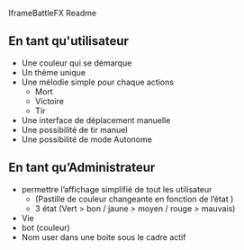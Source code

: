 IframeBattleFX Readme

## En tant qu'utilisateur ##

- Une couleur qui se démarque
- Un thème unique
- Une mélodie simple pour chaque actions
    - Mort
    - Victoire
    - Tir
- Une interface de déplacement manuelle
- Une possibilité de tir manuel
- Une possibilité de mode Autonome

## En tant qu’Administrateur ##

- permettre l’affichage simplifié de tout les utilisateur
    - (Pastille de couleur changeante en fonction de l’état  )
    - 3 état (Vert > bon  / jaune > moyen  / rouge > mauvais)
- Vie
- bot (couleur)
- Nom user dans une boite sous le cadre actif